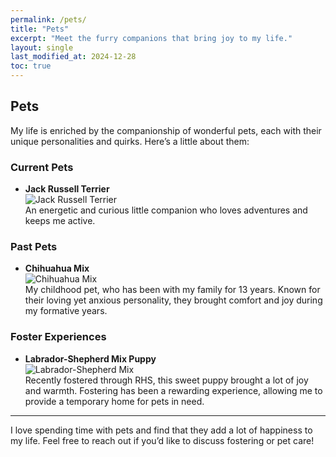 ```yaml
---
permalink: /pets/
title: "Pets"
excerpt: "Meet the furry companions that bring joy to my life."
layout: single
last_modified_at: 2024-12-28
toc: true
---
```


## Pets
My life is enriched by the companionship of wonderful pets, each with their unique personalities and quirks. Here’s a little about them:

### Current Pets
- **Jack Russell Terrier**  
  ![Jack Russell Terrier](assets/images/mushu.jpeg)  
  An energetic and curious little companion who loves adventures and keeps me active.

### Past Pets
- **Chihuahua Mix**  
  ![Chihuahua Mix](assets/images/cody.jpeg)  
  My childhood pet, who has been with my family for 13 years. Known for their loving yet anxious personality, they brought comfort and joy during my formative years.

### Foster Experiences
- **Labrador-Shepherd Mix Puppy**  
  ![Labrador-Shepherd Mix](assets/images/roo.jpeg)  
  Recently fostered through RHS, this sweet puppy brought a lot of joy and warmth. Fostering has been a rewarding experience, allowing me to provide a temporary home for pets in need.

---
I love spending time with pets and find that they add a lot of happiness to my life. Feel free to reach out if you’d like to discuss fostering or pet care!
